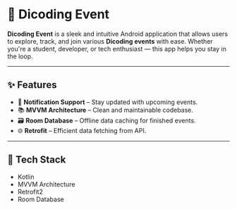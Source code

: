 # 📅 Dicoding Event

**Dicoding Event** is a sleek and intuitive Android application that allows users to explore, track, and join various **Dicoding events** with ease. Whether you're a student, developer, or tech enthusiast — this app helps you stay in the loop.

---

## ✨ Features

- 🔔 **Notification Support** – Stay updated with upcoming events.
- 📚 **MVVM Architecture** – Clean and maintainable codebase.
- 🗃 **Room Database** – Offline data caching for finished events.
- 🌐 **Retrofit** – Efficient data fetching from API.

---

## 🧩 Tech Stack

- Kotlin
- MVVM Architecture
- Retrofit2
- Room Database
